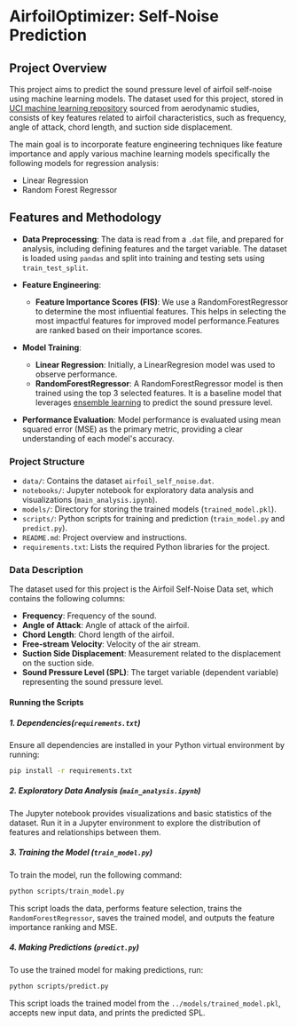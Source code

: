 # AirfoilOptimizer: Self-Noise Prediction

## Project Overview
This project aims to predict the sound pressure level of airfoil self-noise using machine learning models. The dataset used for this project, stored in [UCI machine learning repository](https://archive.ics.uci.edu/ml/datasets/Airfoil+Self-Noise) sourced from aerodynamic studies, consists of key features related to airfoil characteristics, such as frequency, angle of attack, chord length, and suction side displacement. 

The main goal is to incorporate feature engineering techniques like feature importance and apply various machine learning models specifically the following models for regression analysis:
- Linear Regression 
- Random Forest Regressor

## Features and Methodology
- **Data Preprocessing**: The data is read from a `.dat` file, and prepared for analysis, including defining features and the target variable. The dataset is loaded using `pandas` and split into training and testing sets using `train_test_split`.
- **Feature Engineering**:
  - **Feature Importance Scores (FIS)**: We use a RandomForestRegressor to determine the most influential features. This helps in selecting the most impactful features for improved model performance.Features are ranked based on their importance scores.

- **Model Training**:
  - **Linear Regression**: Initially, a LinearRegresion model was used to observe performance.
  - **RandomForestRegressor**: A RandomForestRegressor model is then trained using the top 3 selected features.  It is a baseline model that leverages [ensemble learning](https://www.ibm.com/topics/ensemble-learning#:~:text=Ensemble%20learning%20is%20a%20machine,than%20a%20single%20model%20alone.) to predict the sound pressure level. 
- **Performance Evaluation**: Model performance is evaluated using mean squared error (MSE) as the primary metric, providing a clear understanding of each model's accuracy.


### Project Structure
- `data/`: Contains the dataset `airfoil_self_noise.dat`.
- `notebooks/`: Jupyter notebook for exploratory data analysis and visualizations (`main_analysis.ipynb`).
- `models/`: Directory for storing the trained models (`trained_model.pkl`).
- `scripts/`: Python scripts for training and prediction (`train_model.py` and `predict.py`).
- `README.md`: Project overview and instructions.
- `requirements.txt`: Lists the required Python libraries for the project.

### Data Description
The dataset used for this project is the Airfoil Self-Noise Data set, which contains the following columns:

- **Frequency**: Frequency of the sound.
- **Angle of Attack**: Angle of attack of the airfoil.
- **Chord Length**: Chord length of the airfoil.
- **Free-stream Velocity**: Velocity of the air stream.
- **Suction Side Displacement**: Measurement related to the displacement on the suction side.
- **Sound Pressure Level (SPL)**: The target variable (dependent variable) representing the sound pressure level.


#### Running the Scripts

##### 1. Dependencies(`requirements.txt`)

Ensure all dependencies are installed in your Python virtual environment by running:

```bash
pip install -r requirements.txt
```

##### 2. Exploratory Data Analysis (`main_analysis.ipynb`)

The Jupyter notebook provides visualizations and basic statistics of the dataset. Run it in a Jupyter environment to explore the distribution of features and relationships between them.

##### 3. Training the Model (`train_model.py`)

To train the model, run the following command:

```bash
python scripts/train_model.py
```
This script loads the data, performs feature selection, trains the `RandomForestRegressor`, saves the trained model, and outputs the feature importance ranking and MSE.

##### 4. Making Predictions (`predict.py`)

To use the trained model for making predictions, run:
```bash
python scripts/predict.py
```

This script loads the trained model from the `../models/trained_model.pkl`, accepts new input data, and prints the predicted SPL.

